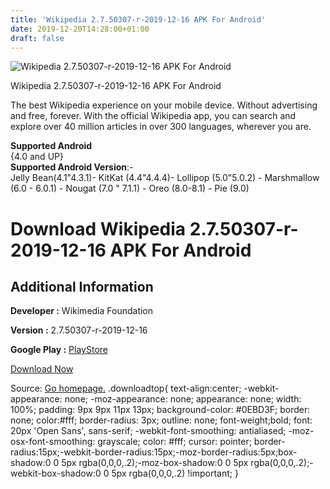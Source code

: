 ```yaml
---
title: 'Wikipedia 2.7.50307-r-2019-12-16 APK For Android'
date: 2019-12-20T14:28:00+01:00
draft: false
---
```


![Wikipedia 2.7.50307-r-2019-12-16 APK For Android](https://i0.wp.com/apkhome.net/wp-content/uploads/2019/12/Wikipedia-2.7.50307-r-2019-12-16.png "Wikipedia 2.7.50307-r-2019-12-16 APK For Android")

  

Wikipedia 2.7.50307-r-2019-12-16 APK For Android

The best Wikipedia experience on your mobile device. Without advertising and free, forever. With the official Wikipedia app, you can search and explore over 40 million articles in over 300 languages, wherever you are.

**Supported Android**  
{4.0 and UP}  
**Supported Android Version**:-  
Jelly Bean(4.1"4.3.1)- KitKat (4.4"4.4.4)- Lollipop (5.0"5.0.2) - Marshmallow (6.0 - 6.0.1) - Nougat (7.0 " 7.1.1) - Oreo (8.0-8.1) - Pie (9.0)

Download Wikipedia 2.7.50307-r-2019-12-16 APK For Android
=========================================================

Additional Information
----------------------

**Developer :** Wikimedia Foundation

**Version :** 2.7.50307-r-2019-12-16

**Google Play :** [PlayStore](https://play.google.com/store/apps/details?id=org.wikipedia&hl=en)

  

[Download Now](https://store4app.co/post/wikipedia-2-7-50307-r-2019-12-16-apk-for-android_1576781695)

  
Source: [Go homepage.](https://store4app.co/post/wikipedia-2-7-50307-r-2019-12-16-apk-for-android_1576781695) .downloadtop{ text-align:center; -webkit-appearance: none; -moz-appearance: none; appearance: none; width: 100%; padding: 9px 9px 11px 13px; background-color: #0EBD3F; border: none; color:#fff; border-radius: 3px; outline: none; font-weight;bold; font: 20px 'Open Sans', sans-serif; -webkit-font-smoothing: antialiased; -moz-osx-font-smoothing: grayscale; color: #fff; cursor: pointer; border-radius:15px;-webkit-border-radius:15px;-moz-border-radius:5px;box-shadow:0 0 5px rgba(0,0,0,.2);-moz-box-shadow:0 0 5px rgba(0,0,0,.2);-webkit-box-shadow:0 0 5px rgba(0,0,0,.2) !important; }